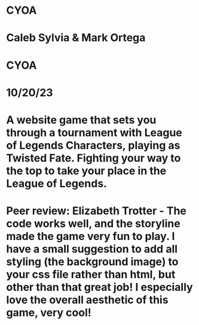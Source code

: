 # CYOA

# Caleb Sylvia & Mark Ortega
# CYOA
# 10/20/23
# A website game that sets you through a tournament with League of Legends Characters, playing as Twisted Fate. Fighting your way to the top to take your place in the League of Legends.
# Peer review: Elizabeth Trotter - The code works well, and the storyline made the game very fun to play. I have a small suggestion to add all styling (the background image) to your css file rather than html, but other than that great job! I especially love the overall aesthetic of this game, very cool!
